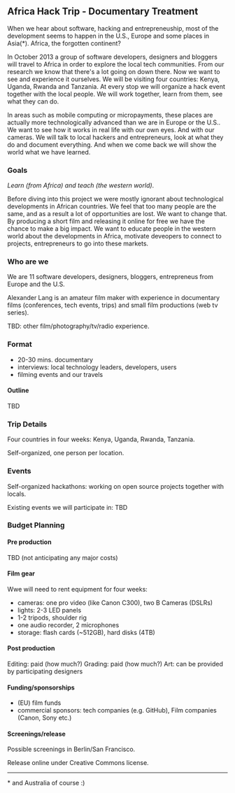 ## Africa Hack Trip - Documentary Treatment

When we hear about software, hacking and entrepreneuship, most of the development seems to happen in the U.S., Europe and some places in Asia(*). Africa, the forgotten continent?

In October 2013 a group of software developers, designers and bloggers will travel to Africa in order to explore the local tech communities. From our research we know that there's a lot going on down there. Now we want to see and experience it ourselves. We will be visiting four countries: Kenya, Uganda, Rwanda and Tanzania. At every stop we will organize a hack event together with the local people. We will work together, learn from them, see what they can do.

In areas such as mobile computing or micropayments, these places are actually more technologically advanced than we are in Europe or the U.S.. We want to see how it works in real life with our own eyes. And with our cameras. We will talk to local hackers and entrepreneurs, look at what they do and document everything. And when we come back we will show the world what we have learned.

### Goals

*Learn (from Africa) and teach (the western world)*.

Before diving into this project we were mostly ignorant about technological developments in African countries. We feel that too many people are the same, and as a result a lot of opportunities are lost. We want to change that. By producing a short film and releasing it online for free we have the chance to make a big impact. We want to educate people in the western world about the developments in Africa, motivate deveopers to connect to projects, entrepreneurs to go into these markets.

### Who are we

We are 11 software developers, designers, bloggers, entrepreneus from Europe and the U.S.

Alexander Lang is an amateur film maker with experience in documentary films (conferences, tech events, trips) and small film productions (web tv series).

TBD: other film/photography/tv/radio experience.

### Format

* 20-30 mins. documentary
* interviews: local technology leaders, developers, users
* filming events and our travels

#### Outline

TBD

### Trip Details

Four countries in four weeks: Kenya, Uganda, Rwanda, Tanzania.

Self-organized, one person per location.

### Events

Self-organized hackathons: working on open source projects together with locals.

Existing events we will participate in: TBD

### Budget Planning

#### Pre production

TBD (not anticipating any major costs)

#### Film gear

Wwe will need to rent equipment for four weeks:

* cameras: one pro video (like Canon C300), two B Cameras (DSLRs)
* lights: 2-3 LED panels
* 1-2 tripods, shoulder rig
* one audio recorder, 2 microphones
* storage: flash cards (~512GB), hard disks (4TB)

#### Post production

Editing: paid (how much?)
Grading: paid (how much?)
Art: can be provided by participating designers

#### Funding/sponsorships

* (EU) film funds
* commercial sponsors: tech companies (e.g. GitHub), Film companies (Canon, Sony etc.)

#### Screenings/release

Possible screenings in Berlin/San Francisco.

Release online under Creative Commons license.

---

\* and Australia of course :)
